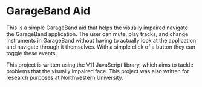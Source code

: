 # GarageBand Aid
This is a simple GarageBand aid that helps the visually impaired navigate the GarageBand application. The user can mute, play tracks, and change instruments in GarageBand without having to actually look at the application and navigate through it themselves. With a simple click of a button they can toggle these events.

This project is written using the V11 JavaScript library, which aims to tackle problems that the visually impaired face.
This project was also written for research purposes at Northwestern University.
